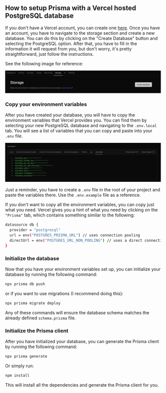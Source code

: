 ## How to setup Prisma with a Vercel hosted PostgreSQL database

If you don't have a Vercel account, you can create one [here](https://vercel.com/signup). Once you have an account, you have to navigate to the storage section and create a new database. You can do this by clicking on the "Create Database" button and selecting the PostgreSQL option. After that, you have to fill in the information it will request from you, but don't worry, it's pretty straightforward, just follow the instructions.

See the following image for reference:

![Create Database](new-vercel-database.png)

### Copy your environment variables

After you have created your database, you will have to copy the environment variables that Vercel provides you. You can find them by selecting your new PostgreSQL database and navigating to the `.env.local` tab. You will see a list of variables that you can copy and paste into your `.env` file.

![Your Environment Variables](environment-variables.png)

Just a reminder, you have to create a `.env` file in the root of your project and paste the variables there. Use the `.env.example` file as a reference.


If you don't want to copy all the environment variables, you can copy just what you need. Vercel gives you a hint of what you need by clicking on the `"Prisma"` tab, which contains something similar to the following:

```bash
datasource db {
  provider = "postgresql"
  url = env("POSTGRES_PRISMA_URL") // uses connection pooling
  directUrl = env("POSTGRES_URL_NON_POOLING") // uses a direct connection
}
```


### Initialize the database

Now that you have your environment variables set up, you can initialize your database by running the following command:

```bash
npx prisma db push
```

or if you want to use migrations (I recommend doing this):

```bash
npx prisma migrate deploy
```

Any of these commands will ensure the database schema matches the already defined `schema.prisma` file.


### Initialize the Prisma client

After you have initialized your database, you can generate the Prisma client by running the following command:

```bash
npx prisma generate
```

Or simply run:

```bash
npm install
```

This will install all the dependencies and generate the Prisma client for you.